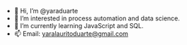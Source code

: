 - 👋 Hi, I’m @yaraduarte
- 👀 I’m interested in process automation and data science.
- 🌱 I’m currently learning JavaScript and SQL.
- 📫 Email: yaralauritoduarte@gmail.com

<!---
yaraduarte/yaraduarte is a ✨ special ✨ repository because its `README.md` (this file) appears on your GitHub profile.
You can click the Preview link to take a look at your changes.
--->
